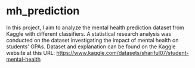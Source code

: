 # mh_prediction
In this project, I aim to analyze the mental health prediction dataset from Kaggle with different classifiers.
A statistical research analysis was conducted on the dataset investigating the impact of mental health on students' GPAs.
Dataset and explanation can be found on the Kaggle website at this URL: https://www.kaggle.com/datasets/shariful07/student-mental-health

